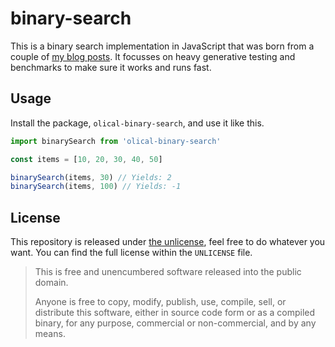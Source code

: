 # binary-search

This is a binary search implementation in JavaScript that was born from a couple of [my blog posts][posts]. It focusses on heavy generative testing and benchmarks to make sure it works and runs fast.

## Usage

Install the package, `olical-binary-search`, and use it like this.

```javascript
import binarySearch from 'olical-binary-search'

const items = [10, 20, 30, 40, 50]

binarySearch(items, 30) // Yields: 2
binarySearch(items, 100) // Yields: -1
```

## License

This repository is released under [the unlicense][], feel free to do whatever you want. You can find the full license within the `UNLICENSE` file.

>This is free and unencumbered software released into the public domain.
>
>Anyone is free to copy, modify, publish, use, compile, sell, or distribute this software, either in source code form or as a compiled binary, for any purpose, commercial or non-commercial, and by any means.

[the unlicense]: http://unlicense.org/
[posts]: http://oli.me.uk/2014/12/17/revisiting-searching-javascript-arrays-with-a-binary-search/
